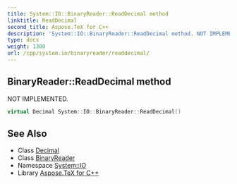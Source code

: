 ```yaml
---
title: System::IO::BinaryReader::ReadDecimal method
linktitle: ReadDecimal
second_title: Aspose.TeX for C++
description: 'System::IO::BinaryReader::ReadDecimal method. NOT IMPLEMENTED in C++.'
type: docs
weight: 1300
url: /cpp/system.io/binaryreader/readdecimal/
---
```

## BinaryReader::ReadDecimal method


NOT IMPLEMENTED.

```cpp
virtual Decimal System::IO::BinaryReader::ReadDecimal()
```


## See Also

* Class [Decimal](../../../system/decimal/)
* Class [BinaryReader](../)
* Namespace [System::IO](../../)
* Library [Aspose.TeX for C++](../../../)

